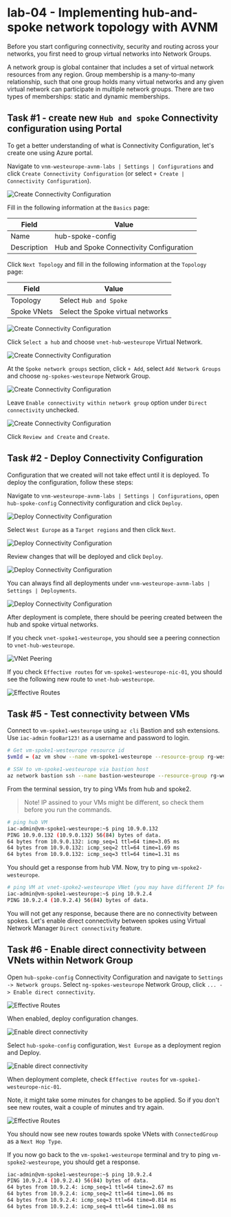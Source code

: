 # lab-04 - Implementing hub-and-spoke network topology with AVNM

Before you start configuring connectivity, security and routing across your networks, you first need to group virtual networks into Network Groups.

A network group is global container that includes a set of virtual network resources from any region. Group membership is a many-to-many relationship, such that one group holds many virtual networks and any given virtual network can participate in multiple network groups. There are two types of memberships: static and dynamic memberships.


## Task #1 - create new `Hub and spoke` Connectivity configuration using Portal

To get a better understanding of what is Connectivity Configuration, let's create one using Azure portal.

Navigate to `vnm-westeurope-avnm-labs | Settings | Configurations` and click `Create Connectivity Configuration` (or select `+ Create | Connectivity Configuration`).

![Create Connectivity Configuration](../../assets/images/lab-04/connectivity-configuration-1.png)

Fill in the following information at the `Basics` page:

| Field | Value |
|-------|-------|
| Name  | hub-spoke-config |
| Description  | Hub and Spoke Connectivity Configuration |

Click `Next Topology` and fill in the following information at the `Topology` page:

| Field | Value |
|-------|-------|
| Topology | Select `Hub and Spoke` |
| Spoke VNets | Select the Spoke virtual networks |

![Create Connectivity Configuration](../../assets/images/lab-04/connectivity-configuration-1.1.png)

Click `Select a hub` and choose `vnet-hub-westeurope` Virtual Network.

![Create Connectivity Configuration](../../assets/images/lab-04/connectivity-configuration-2.png)

At the `Spoke network groups` section, click `+ Add`, select `Add Network Groups` and choose `ng-spokes-westeurope` Network Group.

![Create Connectivity Configuration](../../assets/images/lab-04/connectivity-configuration-3.png)

Leave `Enable connectivity within network group` option under `Direct connectivity` unchecked.

![Create Connectivity Configuration](../../assets/images/lab-04/connectivity-configuration-4.png)

Click `Review and Create` and `Create`.


## Task #2 - Deploy Connectivity Configuration

Configuration that we created will not take effect until it is deployed. To deploy the configuration, follow these steps:

Navigate to `vnm-westeurope-avnm-labs | Settings | Configurations`, open `hub-spoke-config` Connectivity configuration and click `Deploy`.

![Deploy Connectivity Configuration](../../assets/images/lab-04/hub-spoke-deploy-1.png)

Select `West Europe` as a `Target regions` and then click `Next`.

![Deploy Connectivity Configuration](../../assets/images/lab-04/deploy-connectivity-configuration-1.png)

Review changes that will be deployed and click `Deploy`.

![Deploy Connectivity Configuration](../../assets/images/lab-04/deploy-connectivity-configuration-2.png)

You can always find all deployments under `vnm-westeurope-avnm-labs | Settings | Deployments`.

![Deploy Connectivity Configuration](../../assets/images/lab-04/deploy-connectivity-configuration-3.png)


After deployment is complete, there should be peering created between the hub and spoke virtual networks.

If you check `vnet-spoke1-westeurope`, you should see a peering connection to `vnet-hub-westeurope`.

![VNet Peering](../../assets/images/lab-04/peering-1.png)

If you check `Effective routes` for `vm-spoke1-westeurope-nic-01`, you should see the following new route to `vnet-hub-westeurope`.

![Effective Routes](../../assets/images/lab-04/direct-communication-0.png)


## Task #5 - Test connectivity between VMs

Connect to `vm-spoke1-westeurope` using `az cli` Bastion and ssh extensions. Use `iac-admin` `fooBar123!` as a username and password to login. 


```bash
# Get vm-spoke1-westeurope resource id
$vmId = (az vm show --name vm-spoke1-westeurope --resource-group rg-westeurope-avnm-labs --query id --output tsv)

# SSH to vm-spoke1-westeurope via bastion host
az network bastion ssh --name bastion-westeurope --resource-group rg-westeurope-avnm-labs --target-resource-id $vmId --auth-type password --username iac-admin
```

From the terminal session, try to ping VMs from hub and spoke2. 

> Note! IP assined to your VMs might be different, so check them before you run the commands.


```bash
# ping hub VM
iac-admin@vm-spoke1-westeurope:~$ ping 10.9.0.132
PING 10.9.0.132 (10.9.0.132) 56(84) bytes of data.
64 bytes from 10.9.0.132: icmp_seq=1 ttl=64 time=3.05 ms
64 bytes from 10.9.0.132: icmp_seq=2 ttl=64 time=1.69 ms
64 bytes from 10.9.0.132: icmp_seq=3 ttl=64 time=1.31 ms
```

You should get a response from hub VM. Now, try to ping `vm-spoke2-westeurope`.

```bash
# ping VM at vnet-spoke2-westeurope VNet (you may have different IP for your VM)
iac-admin@vm-spoke1-westeurope:~$ ping 10.9.2.4
PING 10.9.2.4 (10.9.2.4) 56(84) bytes of data.
```

You will not get any response, because there are no connectivity between spokes. Let's enable direct connectivity between spokes using Virtual Network Manager `Direct connectivity` feature.

## Task #6 - Enable direct connectivity between VNets within Network Group 

Open `hub-spoke-config` Connectivity Configuration and navigate to `Settings -> Network groups`. Select `ng-spokes-westeurope` Network Group, click `... -> Enable direct connectivity`.

![Effective Routes](../../assets/images/lab-04/direct-communication-1.png)

When enabled, deploy configuration changes.

![Enable direct connectivity](../../assets/images/lab-04/deploy-1.png)

Select `hub-spoke-config` configuration, `West Europe` as a deployment region and Deploy.

![Enable direct connectivity](../../assets/images/lab-04/deploy-connectivity-configuration-1.png)

When deployment complete, check `Effective routes` for `vm-spoke1-westeurope-nic-01`.

Note, it might take some minutes for changes to be applied. So if you don't see new routes, wait a couple of minutes and try again.  

![Effective Routes](../../assets/images/lab-04/direct-communication-2.png)

You should now see new routes towards spoke VNets with `ConnectedGroup` as a `Next Hop Type`.

If you now go back to the `vm-spoke1-westeurope` terminal and try to ping `vm-spoke2-westeurope`, you should get a response.

```bash
iac-admin@vm-spoke1-westeurope:~$ ping 10.9.2.4
PING 10.9.2.4 (10.9.2.4) 56(84) bytes of data.
64 bytes from 10.9.2.4: icmp_seq=1 ttl=64 time=2.67 ms
64 bytes from 10.9.2.4: icmp_seq=2 ttl=64 time=1.06 ms
64 bytes from 10.9.2.4: icmp_seq=3 ttl=64 time=0.814 ms
64 bytes from 10.9.2.4: icmp_seq=4 ttl=64 time=1.08 ms
```
